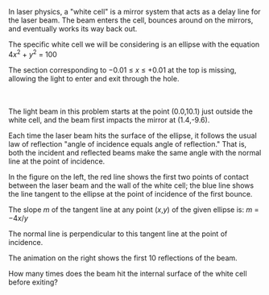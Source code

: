 <p>In laser physics, a "white cell" is a mirror system that acts as a delay line for the laser beam. The beam enters the cell, bounces around on the mirrors, and eventually works its way back out.</p>
<p>The specific white cell we will be considering is an ellipse with the equation 4<i>x</i><sup>2</sup> + <i>y</i><sup>2</sup> = 100</p>
<p>The section corresponding to −0.01 ≤ <i>x</i> ≤ +0.01 at the top is missing, allowing the light to enter and exit through the hole.</p>
<div class="center"><img src="project/images/p144_1.png" class="dark_img" style="margin:10px 20px;" alt="" /><img src="project/images/p144_2.gif" class="dark_img" style="margin:10px 20px;" alt="" /></div>
<p>The light beam in this problem starts at the point (0.0,10.1) just outside the white cell, and the beam first impacts the mirror at (1.4,-9.6).</p>
<p>Each time the laser beam hits the surface of the ellipse, it follows the usual law of reflection "angle of incidence equals angle of reflection." That is, both the incident and reflected beams make the same angle with the normal line at the point of incidence.</p>
<p>In the figure on the left, the red line shows the first two points of contact between the laser beam and the wall of the white cell; the blue line shows the line tangent to the ellipse at the point of incidence of the first bounce.</p><p>The slope <i>m</i> of the tangent line at any point (<i>x</i>,<i>y</i>) of the given ellipse is: <i>m</i> = −4<i>x</i>/<i>y</i></p><p>The normal line is perpendicular to this tangent line at the point of incidence.</p>
<p>The animation on the right shows the first 10 reflections of the beam.</p>

<p>How many times does the beam hit the internal surface of the white cell before exiting?</p>
